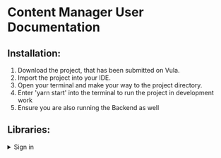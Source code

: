# Content Manager User Documentation #

## Installation: ##
1. Download the project, that has been submitted on Vula.
2. Import the project into your IDE.
3. Open your terminal and make your way to the project directory.
4. Enter 'yarn start' into the terminal to run the project in development work
5. Ensure you are also running the Backend as well

## Libraries: ##
<details>
  <summary> Sign in </summary>
  <p>Enter your email and password and click the "Sign in" button</p>
</detail>


<details>
  <summary> Create App </summary>
  <p>If you have not created an app yet, you will be directed to this page. Here you must provide a name and description for your app as well as an app logo.</p>
</details>

<details>
  <summary> View App Details </summary>
  <p>This page allows you to view the details of the app you created</p>
</details>
  
